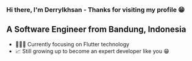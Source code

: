 ### Hi there, I'm DerryIkhsan - Thanks for visiting my profile 😁

## A Software Engineer from Bandung, Indonesia

<!-- - 📚 Currently learning everything 🤣 -->
- 👨🏻‍💻 Currently focusing on Flutter technology
- 📈 Still growing up to become an expert developer like you 😁
